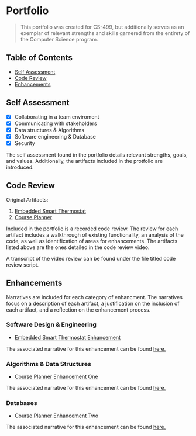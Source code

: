 # Portfolio
> This portfolio was created for CS-499, but additionally serves as an exemplar of relevant strengths and skills garnered from the entirety of the Computer Science program.
## Table of Contents
* [Self Assessment]()
* [Code Review]()
* [Enhancements]()
## Self Assessment
- [x] Collaborating in a team enviroment
- [x] Communicating with stakeholders
- [x] Data structures & Algorithms
- [x] Software engineering & Database
- [x] Security

The self assessment found in the portfolio details relevant strengths, goals, and values. Additionally, the artifacts included in the protfolio are introduced. 
## Code Review
Original Artifacts:
1. [Embedded Smart Thermostat](https://github.com/Nsilvestro/Nsilvestro.github.io/tree/main/Original%20Artifacts/Artifact%20One/gpiointerrupt_CC3220SF_LAUNCHXL_nortos_gcc)
2. [Course Planner](https://github.com/Nsilvestro/Nsilvestro.github.io/tree/main/Original%20Artifacts/Artifact%20Two/CoursePlanner)

Included in the portfolio is a recorded code review. The review for each artifact includes a walkthrough of existing functionality, an analysis of the code, as well as identification of areas for enhancements. The artifacts listed above are the ones detailed in the code review video.

A transcript of the video review can be found under the file titled code review script. 

## Enhancements
Narratives are included for each category of enhancment. The narratives focus on a description of each artifact, a justification on the inclusion of each artifact, and a reflection on the enhancement process. 
### Software Design & Engineering
* [Embedded Smart Thermostat Enhancement](https://github.com/Nsilvestro/Nsilvestro.github.io/tree/main/Artifact%20One%20Enhancement/gpiointerrupt_CC3220SF_LAUNCHXL_nortos_gcc)

The associated narrative for this enhancement can be found [here.](https://github.com/Nsilvestro/Nsilvestro.github.io/blob/main/Enhancement%20Narratives/CS-499%20Enhancement%20One%20Narrative.pdf)
### Algorithms & Data Structures
* [Course Planner Enhancement One](https://github.com/Nsilvestro/Nsilvestro.github.io/tree/main/Artifact%20Two%20Enhancement%20One/CoursePlannerEnhancement.1)

The associated narrative for this enhancement can be found [here.](https://github.com/Nsilvestro/Nsilvestro.github.io/blob/main/Enhancement%20Narratives/CS-499%20Enhancement%20Three%20Narrative.pdf)
### Databases
* [Course Planner Enhancement Two](https://github.com/Nsilvestro/Nsilvestro.github.io/tree/main/Artifact%20Two%20Enhancement%20Two/CoursePlannerEnhancement.2)

The associated narrative for this enhancement can be found [here.](https://github.com/Nsilvestro/Nsilvestro.github.io/blob/main/Enhancement%20Narratives/CS-499%20Enhancement%20Two%20Narrative.pdf)
